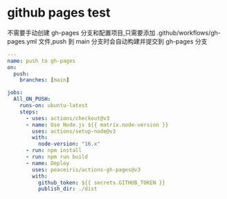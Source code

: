 # github pages test

不需要手动创建 gh-pages 分支和配置项目,只需要添加 .github/workflows/gh-pages.yml 文件,push 到 main 分支时会自动构建并提交到 gh-pages 分支

```yaml
---
name: push to gh-pages
on:
  push:
    branches: [main]

jobs:
  All_ON_PUSH:
    runs-on: ubuntu-latest
    steps:
      - uses: actions/checkout@v3
      - name: Use Node.js ${{ matrix.node-version }}
        uses: actions/setup-node@v3
        with:
          node-version: "16.x"
      - run: npm install
      - run: npm run build
      - name: Deploy
        uses: peaceiris/actions-gh-pages@v3
        with:
          github_token: ${{ secrets.GITHUB_TOKEN }}
          publish_dir: ./dist

```
